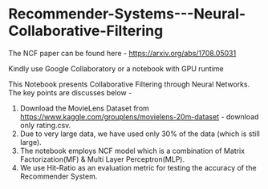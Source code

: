 # Recommender-Systems---Neural-Collaborative-Filtering

The NCF paper can be found here - https://arxiv.org/abs/1708.05031

Kindly use Google Collaboratory or a notebook with GPU runtime

This Notebook presents Collaborative Filtering through Neural Networks. The key points are discusses below - 
1. Download the MovieLens Dataset from https://www.kaggle.com/grouplens/movielens-20m-dataset - download only rating.csv.
2. Due to very large data, we have used only 30% of the data (which is still large).
3. The notebook employs NCF model which is a combination of Matrix Factorization(MF) & Multi Layer Perceptron(MLP).
4. We use Hit-Ratio as an evaluation metric for testing the accuracy of the Recommender System.

